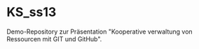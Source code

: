 KS_ss13
=======

Demo-Repository zur Präsentation "Kooperative verwaltung von Ressourcen mit GIT und GitHub".
